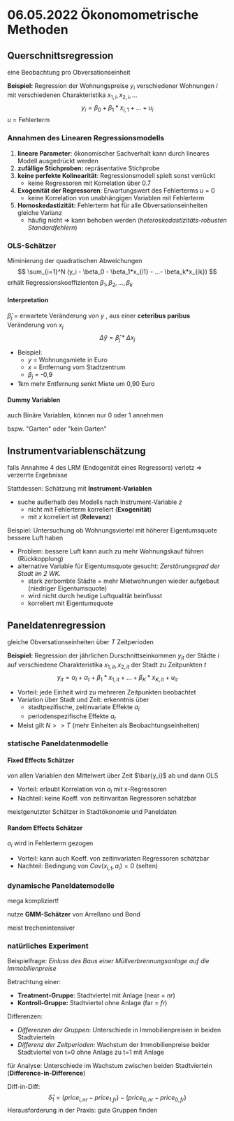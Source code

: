 # 06.05.2022 Ökonomometrische Methoden


## Querschnittsregression

eine Beobachtung pro Obversationseinheit

**Beispiel:** 
Regression der Wohnungspreise $y_i$ verschiedener Wohnungen $i$ mit verschiedenen Charakteristika $x_{1,i}, x_{2,i},...$
$$
y_i = \beta_0 + \beta_1 * x_{i,1} + ... + u_i
$$
*u* = Fehlerterm


### Annahmen des Linearen Regressionsmodells

1. **lineare Parameter**: ökonomischer Sachverhalt kann durch lineares Modell ausgedrückt werden
2. **zufällige Stichproben:** repräsentative Stichprobe
3. **keine perfekte Kolinearität**: Regressionsmodell spielt sonst verrückt
    - keine Regressoren mit Korrelation über 0.7
4. **Exogenität der Regressoren**: Erwartungswert des Fehlerterms *u* = 0
    - keine Korrelation von unabhängigen Variablen mit Fehlerterm
5. **Homoskedastizität:** Fehlerterm hat für alle Obversationseinheiten gleiche Varianz
    - häufig nicht => kann behoben werden (*heteroskedastizitäts-robusten Standardfehlern*)

### OLS-Schätzer

Miminierung der quadratischen Abweichungen 
$$
\sum_{i=1}^N (y_i - \beta_0 - \beta_1*x_{i1} - ...- \beta_k*x_{ik})
$$
erhält Regressionskoeffizienten $\beta_1, \beta_2,...,\beta_k$

#### Interpretation

$\hat\beta_j$ = erwartete Veränderung von *y* , aus einer **ceteribus paribus** Veränderung von $x_j$
$$
\Delta \hat{y} = \hat\beta_j * \Delta x_j
$$

- Beispiel: 
    - *y* = Wohnungsmiete in Euro
    - *x* =  Entfernung vom Stadtzentrum
    - $\beta_j$ = -0,9
- 1km mehr Entfernung senkt Miete um 0,90 Euro

#### Dummy Variablen

auch Binäre Variablen, können nur 0 oder 1 annehmen

bspw. "Garten" oder "kein Garten"



## Instrumentvariablenschätzung

falls Annahme 4 des LRM (Endogenität eines Regressors) verletz => verzerrte Ergebnisse

Stattdessen: Schätzung mit **Instrument-Variablen**

- suche außerhalb des Modells nach Instrument-Variable *z*
    - nicht mit Fehlerterm korreliert (**Exogenität**)
    - mit *x* korreliert ist (**Relevanz**)

Beispiel: Untersuchung ob Wohnungsviertel mit höherer Eigentumsquote bessere Luft haben

- Problem: bessere Luft kann auch zu mehr Wohnungskauf führen (Rückkopplung)
- alternative Variable für Eigentumsquote gesucht: *Zerstörungsgrad der Stadt im 2 WK.*
    - stark zerbombte Städte = mehr Mietwohnungen wieder aufgebaut (niedriger Eigentumsquote)
    - wird nicht durch heutige Luftqualität beinflusst
    - korreliert mit Eigentumsquote



## Paneldatenregression

gleiche Obversationseinheiten über *T* Zeitperioden

**Beispiel:**
Regression der jährlichen Durschnittseinkommen $y_{it}$ der Städte $i$ auf verschiedene Charakteristika $x_{1,it}, x_{2,it}$ der Stadt zu Zeitpunkten *t*
$$
y_{it} = \alpha_i+ \alpha_t+\beta_1 * x_{1,it} + ... + \beta_K * x_{K,it} + u_{it}
$$

- Vorteil: jede Einheit wird zu mehreren Zeitpunkten beobachtet
- Variation über Stadt und Zeit: erkenntnis über
    - stadtpezifische, zeitinvariate Effekte $a_i$
    - periodenspezifische Effekte $a_t$ 
- Meist gilt $N >> T$ (mehr Einheiten als Beobachtungseinheiten)

### statische Paneldatenmodelle

#### Fixed Effects Schätzer

von allen Variablen den Mittelwert über Zeit $\bar{y_i}$ ab und dann OLS

- Vorteil: erlaubt Korrelation von $a_i$ mit x-Regressoren
- Nachteil: keine Koeff. von zeitinvaritan Regressoren schätzbar

meistgenutzter Schätzer in Stadtökonomie und Paneldaten

#### Random Effects Schätzer

$a_i$ wird in Fehlerterm gezogen

- Vorteil: kann auch Koeff. von zeitinvariaten Regressoren schätzbar
- Nachteil: Bedingung von $Cov(x_{i,t},a_i)=0$ (selten)

### dynamische Paneldatemodelle

mega kompliziert!

nutze **GMM-Schätzer** von Arrellano und Bond

meist trechenintensiver

### natürliches Experiment

Beispielfrage: *Einluss des Baus einer Müllverbrennungsanlage auf die Immobilienpreise*

Betrachtung einer:

- **Treatment-Gruppe**: Stadtviertel mit Anlage (near = *nr*)
- **Kontroll-Gruppe:** Stadtviertel ohne Anlage (far = *fr*)

Differenzen:

- *Differenzen der Gruppen*: Unterschiede in Immobilienpreisen in beiden Stadtvierteln
- *Differenz der Zeitperioden:* Wachstum der Immobilienpreise beider Stadtviertel von t=0 ohne Anlage zu t=1 mit Anlage

für Analyse: Unterschiede im Wachstum zwischen beiden Stadtvierteln (**Difference-in-Difference**)

Diff-in-Diff: 
$$
\bar\delta_1 = (price_{i,nr} - price_{1.fr}) - (price_{0,nr} - price_{0,fr})
$$
Herausforderung in der Praxis: gute Gruppen finden